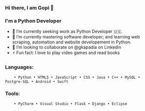 ### Hi there, I am Gopi 👋

<!--
**grk2188/grk2188** is a ✨ _special_ ✨ repository because its `README.md` (this file) appears on your GitHub profile.
-->
### I'm a Python Developer


- 🔭 I’m currently seeking work as Python Developer 🇺🇸.
- 🌱 I’m currently mastering software developer; and learning web scraping, automation and website developement in Python.
- 👯 I’m looking to collaborate on @gkapadia on Linkedin
- ⚡ Fun fact: I love to play video games and read books


### Languages:

        • Python • HTML5 • JavaScript • CSS • Java • C++ • MySQL • Postgre-SQL • Android • Swift

### Tools:

        • PyCharm • Visual Studio • Flask • Django • Eclipse
